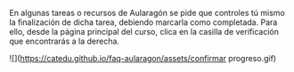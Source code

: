 En algunas tareas o recursos de Aularagón se pide que controles tú mismo la finalización de dicha tarea, debiendo marcarla como completada. Para ello, desde la página principal del curso, clica en la casilla de verificación que encontrarás a la derecha.

![](https://catedu.github.io/faq-aularagon/assets/confirmar progreso.gif)

